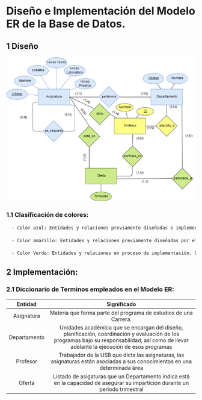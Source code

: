 # Diseño e Implementación del Modelo ER de la Base de Datos.

 ## 1 Diseño
 ![Deseño Relacional de la Base de Datos](ER_Model.png "Modelo ER_Sprint 2")
 
   ### 1.1 Clasificación de colores:
   
```diff
  - Color azul: Entidades y relaciones previamente diseñadas e implementadas por el equipo de desarrollo Delta Developers.
  
  - Color amarillo: Entidades y relaciones previamente diseñadas por el equipo de desarrollo BIG Developers.
  
  - Color Verde: Entidades y relaciones en proceso de implementación. Durante la fase actual de desarrollo. Estos elementos del diseño pueden estar sometidos a cambios hasta su completa validación.
```  

             
 ## 2 Implementación:
 
  ### 2.1 Diccionario de Terminos empleados en el Modelo ER:

| Entidad                  | Significado                                                     |
| :----------------------: |     :------------------------------------:                      |
| Asignatura               | Materia que forma parte del programa de estudios de una Carrera.|
| Departamento             | Unidades académica que se encargan del diseño, planificación, coordinación y evaluación de los programas bajo su responsabilidad, así como de llevar adelante la ejecución de esos programas|
| Profesor                 | Trabajador de la USB  que dicta las asignaturas, las asignaturas están asociadas a sus conocimientos en una determinada área|
| Oferta                   | Listado de asigaturas que un Departamento indica está en la capacidad de asegurar su impartición durante un periodo trimestral |
